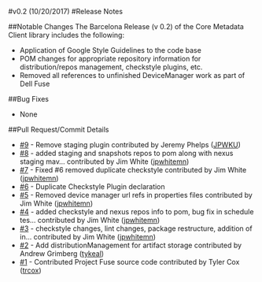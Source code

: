 #v0.2 (10/20/2017)
#Release Notes

##Notable Changes
The Barcelona Release (v 0.2) of the Core Metadata Client library includes the following:
* Application of Google Style Guidelines to the code base
* POM changes for appropriate repository information for distribution/repos management, checkstyle plugins, etc.
* Removed all references to unfinished DeviceManager work as part of Dell Fuse

##Bug Fixes
* None

##Pull Request/Commit Details
 - [#9](https://github.com/edgexfoundry/core-metadata-client/pull/9) - Remove staging plugin contributed by Jeremy Phelps ([JPWKU](https://github.com/JPWKU))
 - [#8](https://github.com/edgexfoundry/core-metadata-client/pull/8) - added staging and snapshots repos to pom along with nexus staging mav… contributed by Jim White ([jpwhitemn](https://github.com/jpwhitemn))
 - [#7](https://github.com/edgexfoundry/core-metadata-client/pull/7) - Fixed #6 removed duplicate checkstyle contributed by Jim White ([jpwhitemn](https://github.com/jpwhitemn))
 - [#6](https://github.com/edgexfoundry/core-metadata-client/issues/6) - Duplicate Checkstyle Plugin declaration
 - [#5](https://github.com/edgexfoundry/core-metadata-client/pull/5) - Removed device manager url refs in properties files contributed by Jim White ([jpwhitemn](https://github.com/jpwhitemn))
 - [#4](https://github.com/edgexfoundry/core-metadata-client/pull/4) - added checkstyle and nexus repos info to pom, bug fix in schedule tes… contributed by Jim White ([jpwhitemn](https://github.com/jpwhitemn))
 - [#3](https://github.com/edgexfoundry/core-metadata-client/pull/3) - checkstyle changes, lint changes, package restructure, addition of in… contributed by Jim White ([jpwhitemn](https://github.com/jpwhitemn))
 - [#2](https://github.com/edgexfoundry/core-metadata-client/pull/2) - Add distributionManagement for artifact storage contributed by Andrew Grimberg ([tykeal](https://github.com/tykeal))
 - [#1](https://github.com/edgexfoundry/core-metadata-client/pull/1) - Contributed Project Fuse source code contributed by Tyler Cox ([trcox](https://github.com/trcox))


